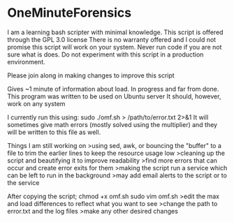 # OneMinuteForensics

I am a learning bash scripter with minimal knowledge. This script is offered through the GPL 3.0 license
There is no warranty offered and I could not promise this script will work on your system.
Never run code if you are not sure what is does. Do not experiment with this script in a production environment.

Please join along in making changes to improve this script

Gives ~1 minute of information about load. In progress and far from done.
This program was written to be used on Ubuntu server
It should, however, work on any system

I currently run this using:
sudo ./omf.sh > /path/to/error.txt 2>&1
It will sometimes give math errors (mostly solved using the multiplier) and they will be written to this file as well. 

Things I am still working on
  \>using sed, awk, or bouncing the "buffer" to a file to trim the earlier lines to keep the resource usage low
  \>cleaning up the script and beautifying it to improve readability
  \>find more errors that can occur and create error exits for them
  \>making the script run a service which can be left to run in the background
  \>may add email alerts to the script or to the service

After copying the script;
chmod +x omf.sh
sudo vim omf.sh 
  \>edit the max and load differences to reflect what you want to see
  \>change the path to error.txt and the log files
  \>make any other desired changes
